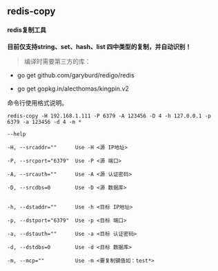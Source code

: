 ## redis-copy

#### redis复制工具

**目前仅支持string、set、hash、list 四中类型的复制，并自动识别！**

> 编译时需要第三方的库：

- go get github.com/garyburd/redigo/redis

- go get gopkg.in/alecthomas/kingpin.v2

命令行使用格式说明。

``` shell
redis-copy -H 192.168.1.111 -P 6379 -A 123456 -D 4 -h 127.0.0.1 -p 6379 -a 123456 -d 4 -m *

--help

-H, --srcaddr=""      Use -H <源 IP地址>

-P, --srcport="6379"  Use -P <源 端口>

-A, --srcauth=""      Use -A <源 认证密码>

-D, --srcdbs=0        Use -D <源 数据库>


-h, --dstaddr=""      Use -h <目标 IP地址>

-p, --dstport="6379"  Use -p <目标 端口>

-a, --dstauth=""      Use -a <目标 认证密码>

-d, --dstdbs=0        Use -d <目标 数据库>

-m, --mcp=""          Use -m <要复制键值如：test*>
```

